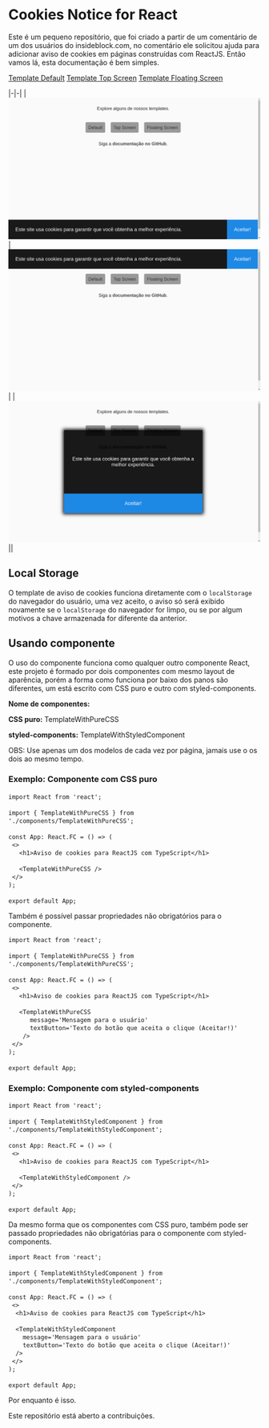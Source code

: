 # Cookies Notice for React

Este é um pequeno repositório, que foi criado a partir de um comentário de um dos usuários do insideblock.com, no comentário ele solicitou ajuda para adicionar aviso de cookies em páginas construídas com ReactJS. Então vamos lá, esta documentação é bem simples.

[Template Default](https://cookies-notice-for-react.vercel.app)
[Template Top Screen](https://cookies-notice-for-react.vercel.app/top-screen)
[Template Floating Screen](https://cookies-notice-for-react.vercel.app/floating-screen)

|-|-|
|![default](/.github/default.png)|![top-screen](/.github/top-screen.png)|
|![floating screen](/.github/floating-screen.png)||

## Local Storage

O template de aviso de cookies funciona diretamente com o `localStorage` do navegador do usuário, uma vez aceito, o aviso só será exibido novamente se o `localStorage` do navegador for limpo, ou se por algum motivos a chave armazenada for diferente da anterior.

## Usando componente

O uso do componente funciona como qualquer outro componente React, este projeto é formado por dois componentes com mesmo layout de aparência, porém a forma como funciona por baixo dos panos são diferentes, um está escrito com CSS puro e outro com styled-components.

**Nome de componentes:**

**CSS puro:** TemplateWithPureCSS

**styled-components:** TemplateWithStyledComponent

OBS: Use apenas um dos modelos de cada vez por página, jamais use o os dois ao mesmo tempo.

### Exemplo: Componente com CSS puro

```tsx
import React from 'react';

import { TemplateWithPureCSS } from './components/TemplateWithPureCSS';

const App: React.FC = () => (
 <>
   <h1>Aviso de cookies para ReactJS com TypeScript</h1>

   <TemplateWithPureCSS />
 </>
);

export default App;
```

Também é possível passar propriedades não obrigatórios para o componente.

```tsx
import React from 'react';

import { TemplateWithPureCSS } from './components/TemplateWithPureCSS';

const App: React.FC = () => (
 <>
   <h1>Aviso de cookies para ReactJS com TypeScript</h1>

   <TemplateWithPureCSS
      message='Mensagem para o usuário'
      textButton='Texto do botão que aceita o clique (Aceitar!)'
    />
 </>
);

export default App;
```

### Exemplo: Componente com styled-components

```tsx
import React from 'react';

import { TemplateWithStyledComponent } from './components/TemplateWithStyledComponent';

const App: React.FC = () => (
 <>
   <h1>Aviso de cookies para ReactJS com TypeScript</h1>

   <TemplateWithStyledComponent />
 </>
);

export default App;
```

Da mesmo forma que os componentes com CSS puro, também pode ser passado propriedades não obrigatórias para o componente com styled-components.

```tsx
import React from 'react';

import { TemplateWithStyledComponent } from './components/TemplateWithStyledComponent';

const App: React.FC = () => (
 <>
  <h1>Aviso de cookies para ReactJS com TypeScript</h1>

  <TemplateWithStyledComponent
    message='Mensagem para o usuário'
    textButton='Texto do botão que aceita o clique (Aceitar!)'
  />
 </>
);

export default App;
```

Por enquanto é isso.

Este repositório está aberto a contribuições.
